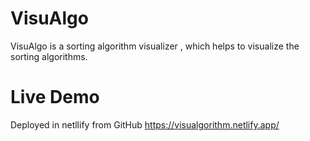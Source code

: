 # VisuAlgo
VisuAlgo is a sorting algorithm visualizer , which helps to visualize the sorting algorithms.
# Live Demo
Deployed in netllify from GitHub
https://visualgorithm.netlify.app/
